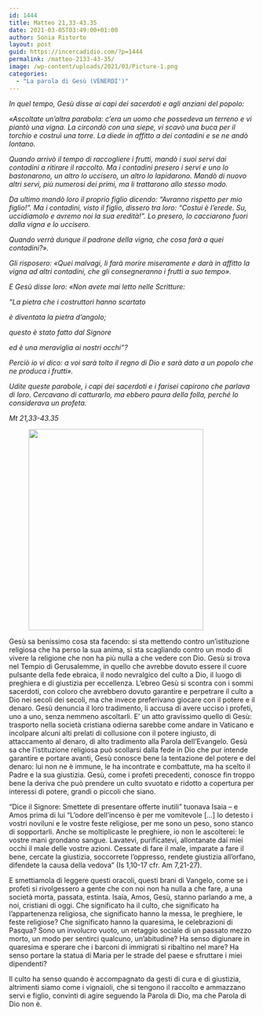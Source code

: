 ```yaml
---
id: 1444
title: Matteo 21,33-43.35
date: 2021-03-05T03:49:00+01:00
author: Sonia Ristorto
layout: post
guid: https://incercadidio.com/?p=1444
permalink: /matteo-2133-43-35/
image: /wp-content/uploads/2021/03/Picture-1.png
categories:
  - "La parola di Gesù (VENERDI')"
---
```

_In quel tempo, Gesù disse ai capi dei sacerdoti e agli anziani del popolo:_

_«Ascoltate un&#8217;altra parabola: c&#8217;era un uomo che possedeva un terreno e vi piantò una vigna. La circondò con una siepe, vi scavò una buca per il torchio e costruì una torre. La diede in affitto a dei contadini e se ne andò lontano._

_Quando arrivò il tempo di raccogliere i frutti, mandò i suoi servi dai contadini a ritirare il raccolto. Ma i contadini presero i servi e uno lo bastonarono, un altro lo uccisero, un altro lo lapidarono. Mandò di nuovo altri servi, più numerosi dei primi, ma li trattarono allo stesso modo._

_Da ultimo mandò loro il proprio figlio dicendo: &#8220;Avranno rispetto per mio figlio!&#8221;. Ma i contadini, visto il figlio, dissero tra loro: &#8220;Costui è l&#8217;erede. Su, uccidiamolo e avremo noi la sua eredità!&#8221;. Lo presero, lo cacciarono fuori dalla vigna e lo uccisero._

_Quando verrà dunque il padrone della vigna, che cosa farà a quei contadini?»._

_Gli risposero: «Quei malvagi, li farà morire miseramente e darà in affitto la vigna ad altri contadini, che gli consegneranno i frutti a suo tempo»._

_E Gesù disse loro: «Non avete mai letto nelle Scritture:_

_&#8220;La pietra che i costruttori hanno scartato_

_è diventata la pietra d&#8217;angolo;_

_questo è stato fatto dal Signore_

_ed è una meraviglia ai nostri occhi&#8221;?_

_Perciò io vi dico: a voi sarà tolto il regno di Dio e sarà dato a un popolo che ne produca i frutti»._

_Udite queste parabole, i capi dei sacerdoti e i farisei capirono che parlava di loro. Cercavano di catturarlo, ma ebbero paura della folla, perché lo considerava un profeta._

<p class="has-text-align-right">
  <em>Mt 21,33-43.35</em>
</p>

<div class="wp-block-image">
  <figure class="aligncenter size-large is-resized"><img src="https://incercadidio.com/wp-content/uploads/2021/03/Picture-2.png" alt="" class="wp-image-1446" width="356" height="410" srcset="https://incercadidio.com/wp-content/uploads/2021/03/Picture-2.png 318w, https://incercadidio.com/wp-content/uploads/2021/03/Picture-2-261x300.png 261w" sizes="(max-width: 356px) 100vw, 356px" /></figure>
</div>

Gesù sa benissimo cosa sta facendo: si sta mettendo contro un’istituzione religiosa che ha perso la sua anima, si sta scagliando contro un modo di vivere la religione che non ha più nulla a che vedere con Dio. Gesù si trova nel Tempio di Gerusalemme, in quello che avrebbe dovuto essere il cuore pulsante della fede ebraica, il nodo nevralgico del culto a Dio, il luogo di preghiera e di giustizia per eccellenza. L’ebreo Gesù si scontra con i sommi sacerdoti, con coloro che avrebbero dovuto garantire e perpetrare il culto a Dio nei secoli dei secoli, ma che invece preferivano giocare con il potere e il denaro. Gesù denuncia il loro tradimento, li accusa di avere ucciso i profeti, uno a uno, senza nemmeno ascoltarli. E’ un atto gravissimo quello di Gesù: trasporto nella società cristiana odierna sarebbe come andare in Vaticano e incolpare alcuni alti prelati di collusione con il potere ingiusto, di attaccamento al denaro, di alto tradimento alla Parola dell’Evangelo. Gesù sa che l’istituzione religiosa può scollarsi dalla fede in Dio che pur intende garantire e portare avanti, Gesù conosce bene la tentazione del potere e del denaro: lui non ne è immune, le ha incontrate e combattute, ma ha scelto il Padre e la sua giustizia. Gesù, come i profeti precedenti, conosce fin troppo bene la deriva che può prendere un culto svuotato e ridotto a copertura per interessi di potere, grandi o piccoli che siano.

“Dice il Signore: Smettete di presentare offerte inutili” tuonava Isaia – e Amos prima di lui “L’odore dell’incenso è per me vomitevole […] Io detesto i vostri noviluni e le vostre feste religiose, per me sono un peso, sono stanco di sopportarli. Anche se moltiplicaste le preghiere, io non le ascolterei: le vostre mani grondano sangue. Lavatevi, purificatevi, allontanate dai miei occhi il male delle vostre azioni. Cessate di fare il male, imparate a fare il bene, cercate la giustizia, soccorrete l’oppresso, rendete giustizia all’orfano, difendete la causa della vedova” (Is 1,10-17 cfr. Am 7,21-27).

E smettiamola di leggere questi oracoli, questi brani di Vangelo, come se i profeti si rivolgessero a gente che con noi non ha nulla a che fare, a una società morta, passata, estinta. Isaia, Amos, Gesù, stanno parlando a me, a noi, cristiani di oggi. Che significato ha il culto, che significato ha l’appartenenza religiosa, che significato hanno la messa, le preghiere, le feste religiose? Che significato hanno la quaresima, le celebrazioni di Pasqua? Sono un involucro vuoto, un retaggio sociale di un passato mezzo morto, un modo per sentirci qualcuno, un’abitudine? Ha senso digiunare in quaresima e sperare che i barconi di immigrati si ribaltino nel mare? Ha senso portare la statua di Maria per le strade del paese e sfruttare i miei dipendenti?

Il culto ha senso quando è accompagnato da gesti di cura e di giustizia, altrimenti siamo come i vignaioli, che si tengono il raccolto e ammazzano servi e figlio, convinti di agire seguendo la Parola di Dio, ma che Parola di Dio non è.